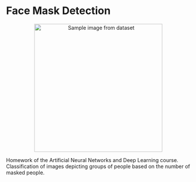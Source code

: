 # Face Mask Detection
<p align="center">
  <img src="https://www.googleapis.com/download/storage/v1/b/kaggle-user-content/o/inbox%2F3311561%2Fef05c005aa712dae1fd71351f2c5b3f7%2F10405.jpg?generation=1604835094952941&alt=media" width="350" title="Sample image from dataset">
</p>
Homework of the Artificial Neural Networks and Deep Learning course. 
Classification of images depicting groups of people based on the number of masked people.
